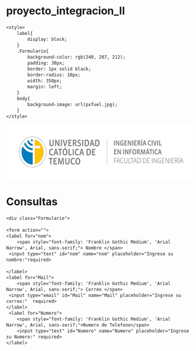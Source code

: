 # proyecto_integracion_II

<!DOCTYPE html>
<html lang="en">
<head>
    <meta charset="UTF-8">
    <meta name="viewport" content="width=device-width, initial-scale=1.0">
    <link rel="icon" type="icon" href="Industrias_CORP_S.A-removebg-preview.png">
    <title>Consultas</title>

    <style>
        label{
            display: block;
        }
        .Formulario{
            background-color: rgb(240, 207, 212); 
            padding: 30px; 
            border: 1px solid black; 
            border-radius: 10px; 
            width: 350px; 
            margin: left; 
        }
        body{
            background-image: url(pxfuel.jpg);
        }
    </style>
    
    
    
<body>
    <img src="Logo_ing_civil_informatica.png" alt="MiImagen" height="150px" width="500px" >
    <h1>Consultas</h1>
    
    <div class="Formulario">

    <form action="">
    <label for="nom">
        <span style="font-family: 'Franklin Gothic Medium', 'Arial Narrow', Arial, sans-serif;"> Nombre </span> 
     <input type="text" id="nom" name="nom" placeholder="Ingrese su nombre:"required>
    
    </label>
    <label for="Mail">
        <span style="font-family: 'Franklin Gothic Medium', 'Arial Narrow', Arial, sans-serif;"> Correo </span> 
     <input type="email" id="Mail" name="Mail" placeholder="Ingrese su correo:"  required>
    </label>
     <label for="Numero">
        <span style="font-family: 'Franklin Gothic Medium', 'Arial Narrow', Arial, sans-serif;">Numero de Telefono</span>
        <input type="text" id="Numero" name="Numero" placeholder="Ingrese su Numero:" required>
    </label>
